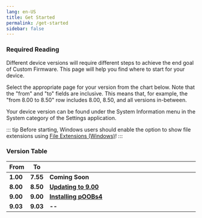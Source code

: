 ```yaml
---
lang: en-US
title: Get Started
permalink: /get-started
sidebar: false
---
```


### Required Reading

Different device versions will require different steps to achieve the end goal of Custom Firmware. This page will help you find where to start for your device.

Select the appropriate page for your version from the chart below. Note that the "from" and "to" fields are inclusive. This means that, for example, the "from 8.00 to 8.50" row includes 8.00, 8.50, and all versions in-between.

Your device version can be found under the System Information menu in the System category of the Settings application.

::: tip
Before starting, Windows users should enable the option to show file extensions using [File Extensions (Windows)](file-extensions-(windows))!
:::

### Version Table

<table>
  <colgroup><col style="width: 10%;"><col style="width: 10%;"><col style="width: 80%;"></colgroup>
  <thead>
    <tr>
      <th>From</th>
      <th>To</th>
      <th></th>
    </tr>
  </thead>
  <tbody style="font-weight: bold;">
    <tr>
      <td>1.00</td>
      <td>7.55</td>
      <td>Coming Soon</td>
    </tr>
    <tr>
      <td>8.00</td>
      <td>8.50</td>
      <td><a href="updating-to-9.00">Updating to 9.00</a></td>
    </tr>
    <tr>
      <td>9.00</td>
      <td>9.00</td>
      <td><a href="installing-poobs4">Installing pOOBs4</a></td>
    </tr>
    <tr>
      <td>9.03</td>
      <td>9.03</td>
      <td>--</td>
    </tr>
  </tbody>
</table>
